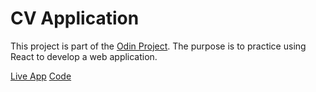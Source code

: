 # CV Application

This project is part of the [Odin Project](https://www.theodinproject.com/lessons/node-path-javascript-cv-application). The purpose is to practice using React to develop a web application.

[Live App](https://ben-bot-22.github.io/cv-project/)
[Code](https://github.com/Ben-Bot-22/cv-project)

